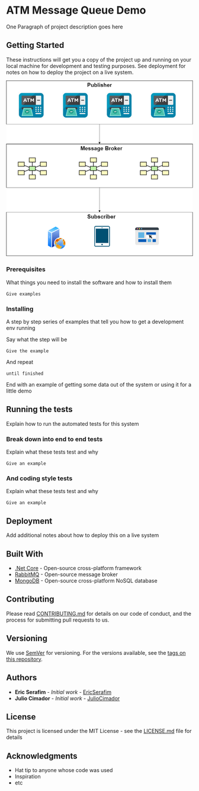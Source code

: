 # ATM Message Queue Demo

One Paragraph of project description goes here

## Getting Started

These instructions will get you a copy of the project up and running on your local machine for development and testing purposes. See deployment for notes on how to deploy the project on a live system.

![Project Flow](https://github.com/ericserafim/atm-mq-demo/blob/master/docs/ATM%20Message%20Queue.png)

### Prerequisites

What things you need to install the software and how to install them

```
Give examples
```

### Installing

A step by step series of examples that tell you how to get a development env running

Say what the step will be

```
Give the example
```

And repeat

```
until finished
```

End with an example of getting some data out of the system or using it for a little demo

## Running the tests

Explain how to run the automated tests for this system

### Break down into end to end tests

Explain what these tests test and why

```
Give an example
```

### And coding style tests

Explain what these tests test and why

```
Give an example
```

## Deployment

Add additional notes about how to deploy this on a live system

## Built With

* [.Net Core](https://github.com/dotnet/core) - Open-source cross-platform framework
* [RabbitMQ](https://www.rabbitmq.com) - Open-source message broker
* [MongoDB](https://rometools.github.io/rome/) - Open-source cross-platform NoSQL database

## Contributing

Please read [CONTRIBUTING.md](https://gist.github.com/PurpleBooth/b24679402957c63ec426) for details on our code of conduct, and the process for submitting pull requests to us.

## Versioning

We use [SemVer](http://semver.org/) for versioning. For the versions available, see the [tags on this repository](https://github.com/your/project/tags). 

## Authors

* **Eric Serafim** - *Initial work* - [EricSerafim](https://github.com/ericserafim)
* **Julio Cimador** - *Initial work* - [JulioCimador](https://github.com/juliocimador)

## License

This project is licensed under the MIT License - see the [LICENSE.md](LICENSE.md) file for details

## Acknowledgments

* Hat tip to anyone whose code was used
* Inspiration
* etc
